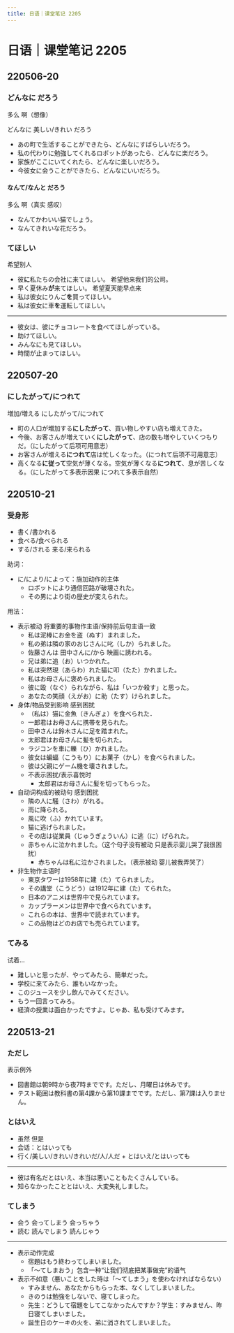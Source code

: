 ```yaml
---
title: 日语｜课堂笔记 2205
---
```


# 日语｜课堂笔记 2205

## 220506-20

### どんなに だろう

多么 啊（想像）

どんなに 美しい/きれい だろう

- あの町で生活することができたら、どんなにすばらしいだろう。
- 私の代わりに勉強してくれるロボットがあったら、どんなに楽だろう。
- 家族がここにいてくれたら、どんなに楽しいだろう。
- 今彼女に会うことができたら、どんなにいいだろう。

#### なんて/なんと だろう

多么 啊（真实 感叹）

- なんてかわいい猫でしょう。
- なんてきれいな花だろう。

### てほしい

希望别人

- 彼**に**私たちの会社に来てほしい。 希望他来我们的公司。
- 早く夏休み**が**来てほしい。 希望夏天能早点来
- 私は彼女にりんご**を**買ってほしい。
- 私は彼女に車**を**運転してほしい。

---

- 彼女は、彼にチョコレートを食べてほしがっている。
- 助けてほしい。
- みんなにも見てほしい。
- 時間が止まってほしい。

## 220507-20

### にしたがって/につれて

増加/増える にしたがって/につれて

- 町の人口が増加する**にしたがって**、買い物しやすい店も増えてきた。
- 今後、お客さんが増えていく**にしたがって**、店の数も増やしていくつもりだ。（にしたがって后项可用意志）
- お客さんが増える**につれて**店は忙しくなった。（につれて后项不可用意志）
- 高くなる**に従って**空気が薄くなる。空気が薄くなる**につれて**、息が苦しくなる。（にしたがって多表示因果 につれて多表示自然）

## 220510-21

### 受身形

- 書く/書かれる
- 食べる/食べられる
- する/される  来る/来られる

助词：

- に/により/によって：施加动作的主体
    - ロボットにより通信回路が破壊された。
    - その男により街の歴史が変えられた。

用法：

- 表示被动 将重要的事物作主语/保持前后句主语一致
    - 私は泥棒にお金を盗（ぬす）まれました。
    - 私の弟は隣の家のおじさんに叱（しか）られました。
    - 佐藤さんは 田中さんに/から 映画に誘われる。
    - 兄は弟に追（お）いつかれた。
    - 私は突然現（あらわ）れた猫に叩（たた）かれました。
    - 私はお母さんに褒められました。
    - 彼に殴（なぐ）られながら、私は「いつか殺す」と思った。
    - あなたの笑顔（えがお）に助（たす）けられました。
- 身体/物品受到影响 感到困扰
    - （私は）猫に金魚（きんぎょ）を食べられた．
    - 一郎君はお母さんに携帯を見られた。
    - 田中さんは鈴木さんに足を踏まれた。
    - 太郎君はお母さんに髪を切られた。
    - ラジコンを車に轢（ひ）かれました。
    - 彼女は蝙蝠（こうもり）にお菓子（かし）を食べられました。　
    - 彼は父親にゲーム機を壊されました。
    - 不表示困扰/表示喜悦时
        - 太郎君はお母さんに髪を切ってもらった。
- 自动词构成的被动句 感到困扰
    - 隣の人に騒（さわ）がれる。
    - 雨に降られる。
    - 風に吹（ふ）かれています。
    - 猫に逃げられました。
    - その店は従業員（じゅうぎょういん）に逃（に）げられた。
    - 赤ちゃんに泣かれました。（这个句子没有被动 只是表示婴儿哭了我很困扰）
        - 赤ちゃんは私に泣かされました。（表示被动 婴儿被我弄哭了）
- 非生物作主语时
    - 東京タワーは1958年に建（た）てられました。
    - その講堂（こうどう）は1912年に建（た）てられた。
    - 日本のアニメは世界中で見られています。
    - カップラーメンは世界中で食べられています。
    - これらの本は、世界中で読まれています。
    - この品物はどのお店でも売られています。

### てみる

试着...

- 難しいと思ったが、やってみたら、簡単だった。
- 学校に来てみたら、誰もいなかった。
- このジュースを少し飲んでみてください。
- もう一回言ってみろ。
- 経済の授業は面白かったですよ。じゃあ、私も受けてみます。

## 220513-21

### ただし

表示例外

- 図書館は朝9時から夜7時までです。ただし、月曜日は休みです。
- テスト範囲は教科書の第4課から第10課までです。ただし、第7課は入りません。

### とはいえ

- 虽然 但是
- 会话：とはいっても
- 行く/美しい/きれい/きれいだ/人/人だ + とはいえ/とはいっても

---

- 彼は有名だとはいえ、本当は悪いこともたくさんしている。
- 知らなかったこととはいえ、大変失礼しました。

### てしまう

- 会う 会ってしまう 会っちゃう
- 読む 読んでしまう 読んじゃう

---

- 表示动作完成
    - 宿題はもう終わってしまいました。
    - 「～てしまおう」包含一种“让我们彻底把某事做完”的语气
- 表示不如意（悪いことをした時は「～てしまう」を使わなければならない）
    - すみません、あなたからもらった本、なくしてしまいました。
    - きのうは勉強をしないで、寝てしまった。
    - 先生：どうして宿題をしてこなかったんですか？学生：すみません、昨日寝てしまいました。
    - 誕生日のケーキの火を、弟に消されてしまいました。
